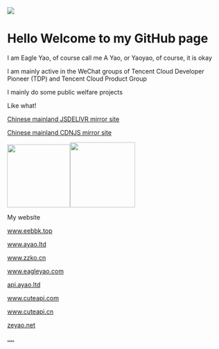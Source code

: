 <img src="https://img.cuteapi.com/Blog/AYaoCloud/logo3.png" />
<h1>Hello Welcome to my GitHub page </h1>
<p>I am Eagle Yao, of course call me A Yao, or Yaoyao, of course, it is okay</p>
<p>I am mainly active in the WeChat groups of Tencent Cloud Developer Pioneer (TDP) and Tencent Cloud Product Group</p>

<p>I mainly do some public welfare projects</p>
<p>Like what!</p>
<p><a href="https://jsd.cdn.zzko.cn" target="_blank">Chinese mainland JSDELIVR mirror site</p>
<p><a href="https://cdnjs.cdn.zzko.cn" target="_blank">Chinese mainland CDNJS mirror site</p>



[<span><img src="https://github-readme-stats.vercel.app/api?username=54ayao" height=145/></span><span><img src="https://github-readme-stats.vercel.app/api/top-langs/?username=54ayao" height=150/></span>](https://www.ayao.ltd/)


  <p>My website</p>
  
<p><a href="https://www.eebbk.top" target="_blank">www.eebbk.top</p>
<p><a href="https://www.ayao.ltd" target="_blank">www.ayao.ltd</p>
<p><a href="https://www.zzko.cn" target="_blank">www.zzko.cn</p>
<p><a href="https://www.eagleyao.com" target="_blank">www.eagleyao.com</p>
<p><a href="https://api.ayao.ltd" target="_blank">api.ayao.ltd</p>
<p><a href="https://www.cuteapi.com" target="_blank">www.cuteapi.com</p>
<p><a href="https://www.cuteapi.cn" target="_blank">www.cuteapi.cn</p>
<p><a href="https://zeyao.net" target="_blank">zeyao.net</p>
....
